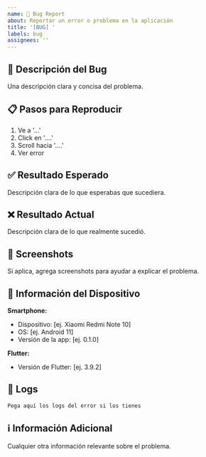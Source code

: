 ```yaml
---
name: 🐛 Bug Report
about: Reportar un error o problema en la aplicación
title: '[BUG] '
labels: bug
assignees: ''
---
```


## 🐛 Descripción del Bug

Una descripción clara y concisa del problema.

## 📋 Pasos para Reproducir

1. Ve a '...'
2. Click en '....'
3. Scroll hacia '....'
4. Ver error

## ✅ Resultado Esperado

Descripción clara de lo que esperabas que sucediera.

## ❌ Resultado Actual

Descripción clara de lo que realmente sucedió.

## 📸 Screenshots

Si aplica, agrega screenshots para ayudar a explicar el problema.

## 📱 Información del Dispositivo

**Smartphone:**
- Dispositivo: [ej. Xiaomi Redmi Note 10]
- OS: [ej. Android 11]
- Versión de la app: [ej. 0.1.0]

**Flutter:**
- Versión de Flutter: [ej. 3.9.2]

## 📝 Logs

```
Pega aquí los logs del error si los tienes
```

## ℹ️ Información Adicional

Cualquier otra información relevante sobre el problema.

